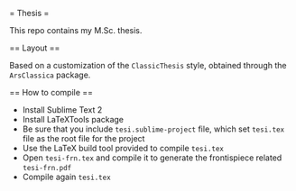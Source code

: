= Thesis =

This repo contains my M.Sc. thesis.

== Layout ==

Based on a customization of the `ClassicThesis` style, obtained through the `ArsClassica` package.

== How to compile ==

* Install Sublime Text 2
* Install LaTeXTools package
* Be sure that you include `tesi.sublime-project` file, which set `tesi.tex` file as the root file for the project
* Use the LaTeX build tool provided to compile `tesi.tex`
* Open `tesi-frn.tex` and compile it to generate the frontispiece related `tesi-frn.pdf`
* Compile again `tesi.tex`
